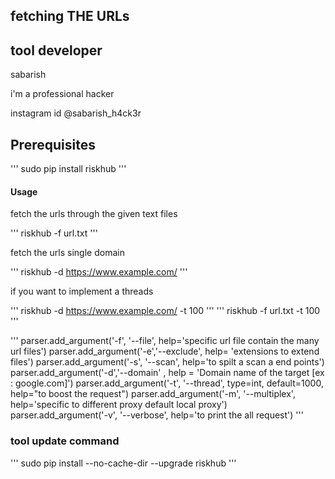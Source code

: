 ## fetching THE URLs 

## tool developer

sabarish

i'm a professional hacker

instagram id @sabarish_h4ck3r

## Prerequisites

'''
sudo pip install riskhub
'''

#### Usage

fetch the urls through the given text files

'''
riskhub -f url.txt 
'''

fetch the urls single domain 

'''
riskhub -d https://www.example.com/
'''

if you want to implement a threads 

''' 
riskhub -d https://www.example.com/ -t 100
'''
'''
riskhub -f url.txt -t 100
'''

'''
    parser.add_argument('-f', '--file', help='specific url file contain the many url files')
    parser.add_argument('-e','--exclude', help= 'extensions to extend files')
    parser.add_argument('-s', '--scan', help='to spilt a scan a end points')
    parser.add_argument('-d','--domain' , help = 'Domain name of the target [ex : google.com]')
    parser.add_argument('-t', '--thread', type=int, default=1000, help="to boost the request")
    parser.add_argument('-m', '--multiplex', help='specific to different proxy default local proxy')
    parser.add_argument('-v', '--verbose', help='to print the all request')
'''

### tool update command  
'''
sudo pip install --no-cache-dir --upgrade riskhub
'''